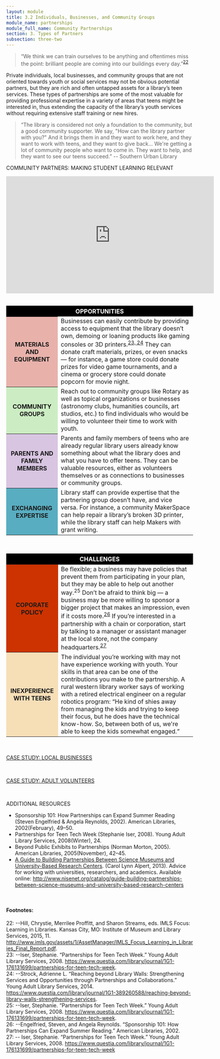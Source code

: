 ```yaml
---
layout: module
title: 3.2 Individuals, Businesses, and Community Groups
module_name: partnerships
module_full_name: Community Partnerships
section: 3. Types of Partners
subsection: three-two
---
```


>“We think we can train ourselves to be anything and oftentimes miss the point: brilliant people are coming into our buildings every day.”<sup>[22](#fn22)</sup>

Private individuals, local businesses, and community groups that are not oriented towards youth or social services may not be obvious potential partners, but they are rich and often untapped assets for a library’s teen services. These types of partnerships are some of the most valuable for providing professional expertise in a variety of areas that teens might be interested in, thus extending the capacity of the library’s youth services without requiring extensive staff training or new hires. 

>“The library is considered not only a foundation to the community, but a good community supporter. We say, "How can the library partner with you?" And it brings them in and they want to work here, and they want to work with teens, and they want to give back... We're getting a lot of community people who want to come in. They want to help, and they want to see our teens succeed.” -- Southern Urban Library

<div class="resources"> 

<span class="box-title">COMMUNITY PARTNERS: MAKING STUDENT LEARNING RELEVANT</span> 
<iframe width="560" height="315" src="https://www.youtube.com/watch?v=30oAIh5y3gE" frameborder="0" allow="autoplay; encrypted-media" allowfullscreen></iframe>
</div>
<br>
<table> 
<tr style="background-color:#000000"><th style="color: white;" colspan = "2">OPPORTUNITIES</th></tr> 
<tr><th style="background-color:#E8B2AB">MATERIALS AND EQUIPMENT</th><td>Businesses can easily contribute by providing access to equipment that the library doesn’t own, demoing or loaning products like gaming consoles or 3D printers.<sup><a href="#fn23">23, </a></sup><sup><a href="#fn24">24</a></sup> They can donate craft materials, prizes, or even snacks — for instance, a game store could donate prizes for video game tournaments, and a cinema or grocery store could donate popcorn for movie night.</td></tr> 
<tr><th style="background-color:#CCEDC3">COMMUNITY GROUPS</th><td>Reach out to community groups like Rotary as well as topical organizations or businesses (astronomy clubs, humanities councils, art studios, etc.) to find individuals who would be willing to volunteer their time to work with youth.</td></tr>
<tr><th style="background-color:#D8C5E1">PARENTS AND FAMILY MEMBERS</th><td>Parents and family members of teens who are already regular library users already know something about what the library does and what you have to offer teens. They can be valuable resources, either as volunteers themselves or as connections to businesses or community groups.</td></tr>
<tr><th style="background-color:#59adc0">EXCHANGING EXPERTISE</th><td>Library staff can provide expertise that the partnering group doesn’t have, and vice versa. For instance, a community MakerSpace can help repair a library’s broken 3D printer, while the library staff can help Makers with grant writing.</td></tr>
</table>
<br>
<table> 
<tr style="background-color:#000000"><th style="color: white;" colspan = "2">CHALLENGES</th></tr> 
<tr><th bgcolor="#cc3300">COPORATE POLICY</th><td>Be flexible; a business may have policies that prevent them from participating in your plan, but they may be able to help out another way.<sup>25</sup> Don’t be afraid to think big — a business may be more willing to sponsor a bigger project that makes an impression, even if it costs more.<sup><a href="#fn26">26</a></sup> If you’re interested in a partnership with a chain or corporation, start by talking to a manager or assistant manager at the local store, not the company headquarters.<sup><a href="#fn27">27</a></sup></td></tr> 
<tr><th style="background-color:#F6DEB7">INEXPERIENCE WITH TEENS</th><td>The individual you’re working with may not have experience working with youth. Your skills in that area can be one of the contributions you make to the partnership. A rural western library worker says of working with a retired electrical engineer on a regular robotics program: “He kind of shies away from managing the kids and trying to keep their focus, but he does have the technical know-how. So, between both of us, we're able to keep the kids somewhat engaged.”</td></tr>
</table>
<br>

<div class="case_study_box"> 
 <p><a href="" class="external">CASE STUDY: LOCAL BUSINESSES</a></p> 
</div>
<br>
<div class="case_study_box"> 
 <p><a href="" class="external">CASE STUDY: ADULT VOLUNTEERS</a></p> 
</div>
<br>

<div class="resources"> 

<span class="box-title">ADDITIONAL RESOURCES</span> 
<ul>
  <li>Sponsorship 101: How Partnerships can Expand Summer Reading (Steven Engelfried & Angela Reynolds, 2002). American Libraries, 2002(February), 49–50.</li>

  <li>Partnerships for Teen Tech Week (Stephanie Iser, 2008). Young Adult Library Services, 2008(Winter), 24.</li>

  <li>Beyond Public Exhibits to Partnerships (Norman Morton, 2005). American Libraries, 2005(November), 42–45.</li>

  <li><a href="http://www.nisenet.org/catalog/guide-building-partnerships-between-science-museums-and-university-based-research-centers" target="_blank">A Guide to Building Partnerships Between Science Museums and University-Based Research Centers</a>. (Carol Lynn Alpert, 2013). Advice for working with universities, researchers, and academics. Available online: <a href="http://www.nisenet.org/catalog/guide-building-partnerships-between-science-museums-and-university-based-research-centers" target="_blank">http://www.nisenet.org/catalog/guide-building-partnerships-between-science-museums-and-university-based-research-centers</a></li>
</ul>
</div>
<br>

#### Footnotes:

<a name="fn22">22</a>:  --Hill, Chrystie, Merrilee Proffitt, and Sharon Streams, eds. IMLS Focus: Learning in Libraries. Kansas City, MO: Institute of Museum and Library Services, 2015, 11. <a href="http://www.imls.gov/assets/1/AssetManager/IMLS_Focus_Learning_in_Libraries_Final_Report.pdf" target="_blank">http://www.imls.gov/assets/1/AssetManager/IMLS_Focus_Learning_in_Libraries_Final_Report.pdf</a>.
<br>
<a name="fn23">23</a>:  --Iser, Stephanie. “Partnerships for Teen Tech Week.” Young Adult Library Services, 2008. <a href="https://www.questia.com/library/journal/1G1-176131699/partnerships-for-teen-tech-week" target="_blank">https://www.questia.com/library/journal/1G1-176131699/partnerships-for-teen-tech-week</a>.
<br>
<a name="fn24">24</a>:  --Strock, Adrienne L. “Reaching beyond Library Walls: Strengthening Services and Opportunities through Partnerships and Collaborations.” Young Adult Library Services, 2014. <a href="https://www.questia.com/library/journal/1G1-389260588/reaching-beyond-library-walls-strengthening-services" target="_blank">https://www.questia.com/library/journal/1G1-389260588/reaching-beyond-library-walls-strengthening-services</a>.
<br>
<a name="fn25">25</a>:  --Iser, Stephanie. “Partnerships for Teen Tech Week.” Young Adult Library Services, 2008. <a href="https://www.questia.com/library/journal/1G1-176131699/partnerships-for-teen-tech-week" target="_blank">https://www.questia.com/library/journal/1G1-176131699/partnerships-for-teen-tech-week</a>.
<br>
<a name="fn26">26</a>:  --Engelfried, Steven, and Angela Reynolds. “Sponsorship 101: How Partnerships Can Expand Summer Reading.” American Libraries, 2002.
<br>
<a name="fn27">27</a>:  -- Iser, Stephanie. “Partnerships for Teen Tech Week.” Young Adult Library Services, 2008. <a href="https://www.questia.com/library/journal/1G1-176131699/partnerships-for-teen-tech-week" target="_blank">https://www.questia.com/library/journal/1G1-176131699/partnerships-for-teen-tech-week</a>
